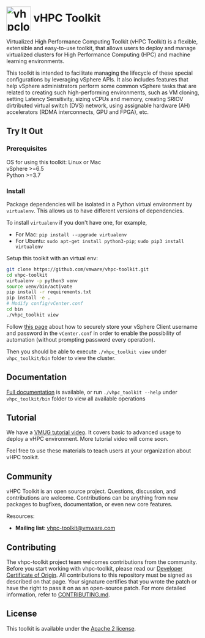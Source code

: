 # <img src="docs/img/hpc-logo400.png" width="64" valign="middle" alt="vhpclogo"/> vHPC Toolkit

Virtualized High Performance Computing Toolkit (vHPC Toolkit) is a flexible, extensible and easy-to-use toolkit, that allows users to deploy and manage virtualized clusters for High Performance Computing (HPC) and machine learning environments.

[comment]: <> (Due to their extreme demand on performance, HPC workloads often have much 
more intensive resource requirements than those workloads found in the 
typical enterprise. For example, HPC commonly leverages hardware 
accelerators, such as GPU and FPGA for compute as well as RDMA 
interconnects, which require special vSphere configurations. )

This toolkit is intended to facilitate managing the lifecycle of these 
special configurations by leveraging vSphere APIs. It also includes features 
that help vSphere administrators perform some common vSphere tasks that are 
related to creating such high-performing environments, such as VM cloning, 
setting Latency Sensitivity, sizing vCPUs and memory, creating SRIOV dirtributed virtual switch (DVS) network, using assignable hardware (AH) accelerators (RDMA interconnects, GPU and FPGA), etc.

## Try It Out

### Prerequisites

OS for using this toolkit: Linux or Mac <br/>
vSphere >=6.5 <br/>
Python >=3.7 <br/> 

### Install 

Package dependencies will be isolated in a Python virtual environment by 
```virtualenv```. This 
allows us to have different versions of dependencies. 

To install ```virtualenv``` if you don't have one, for example, 

- For Mac: 
```pip install --upgrade virtualenv```
- For Ubuntu: 
```sudo apt-get install python3-pip```; ```sudo pip3 install virtualenv```


Setup this toolkit with an virtual env:
 
```bash 
git clone https://github.com/vmware/vhpc-toolkit.git
cd vhpc-toolkit
virtualenv -p python3 venv
source venv/bin/activate
pip install -r requirements.txt
pip install -e .
# Modify config/vCenter.conf
cd bin
./vhpc_toolkit view
```

Follow [this page](https://vmware.github.io/vhpc-toolkit/#/install) about how to securely store your vSphere Client username and password in the ```vCenter.conf``` in order to enable the possibility of automation (without prompting password every operation).

Then you should be able to execute ```./vhpc_toolkit view``` under `vhpc_toolkit/bin` folder to view the cluster. 

## Documentation
[Full documentation](https://vmware.github.io/vhpc-toolkit/#/) is available, or run `./vhpc_toolkit --help` under `vhpc_toolkit/bin` folder to view all available 
operations

## Tutorial
We have a [VMUG tutorial video](https://innovatisgroup.zoom.us/rec/play/C1p-AylB9TI9VNwVhRD3hhLdOSp8Xq7t7EDvzCbACaUdEvC-KAyC5B4erMBaN2qtx7usJJCigPON2cti.-Ss9SBxRSyirtzM9?continueMode=true). It covers basic to advanced usage to deploy a vHPC environment. 
More tutorial video will come soon.

Feel free to use these materials to teach users at your organization about vHPC toolkit.

## Community
vHPC Toolkit is an open source project. Questions, discussion, and contributions are welcome. Contributions can be anything from new packages to bugfixes, documentation, or even new core features.

Resources:

* **Mailing list**: [vhpc-toolkit@vmware.com](vhpc-toolkit@vmware.com)

## Contributing

The vhpc-toolkit project team welcomes contributions from the community. Before you start working with vhpc-toolkit, please
read our [Developer Certificate of Origin](https://cla.vmware.com/dco). All contributions to this repository must be
signed as described on that page. Your signature certifies that you wrote the patch or have the right to pass it on
as an open-source patch. For more detailed information, refer to [CONTRIBUTING.md](https://vmware.github.io/vhpc-toolkit/#/contribute).

## License

This toolkit is available under the [Apache 2 license](https://vmware.github.io/vhpc-toolkit/#/license).
